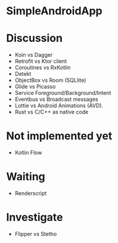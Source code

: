 # SimpleAndroidApp
# Discussion
* Koin vs Dagger
* Retrofit vs Ktor client
* Coroutines vs RxKotlin
* Detekt
* ObjectBox vs Room (SQLlite)
* Glide vs Picasso
* Service Foreground/Background/Intent
* Eventbus vs Broadcast messages
* Lottie vs Android Animations (AVD). 
* Rust vs C/C++ as native code

# Not implemented yet
* Kotlin Flow

# Waiting
* Renderscript

# Investigate
* Flipper vs Stetho
